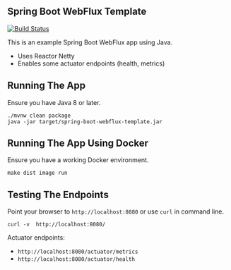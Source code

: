 ## Spring Boot WebFlux Template

[![Build Status](https://travis-ci.com/jecklgamis/spring-boot-webflux-template.svg?branch=master)](https://travis-ci.com/jecklgamis/spring-boot-webflux-template)

This is an example Spring Boot WebFlux app using Java. 

* Uses Reactor Netty
* Enables some actuator endpoints (health, metrics)

## Running The App
Ensure you have Java 8 or later.
```
./mvnw clean package
java -jar target/spring-boot-webflux-template.jar
```

## Running The App Using Docker
Ensure you have a working Docker environment.
```
make dist image run
```

## Testing The Endpoints
Point your browser to `http://localhost:8080` or use `curl` in command line.

```
curl -v  http://localhost:8080/
```
Actuator endpoints:
* `http://localhost:8080/actuator/metrics`
* `http://localhost:8080/actuator/health`


